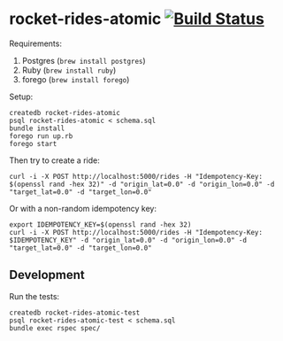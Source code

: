 # rocket-rides-atomic [![Build Status](https://travis-ci.org/brandur/rocket-rides-atomic.svg?branch=master)](https://travis-ci.org/brandur/rocket-rides-atomic)

Requirements:

1. Postgres (`brew install postgres`)
2. Ruby (`brew install ruby`)
3. forego (`brew install forego`)

Setup:

```
createdb rocket-rides-atomic
psql rocket-rides-atomic < schema.sql
bundle install
forego run up.rb
forego start
```

Then try to create a ride:

```
curl -i -X POST http://localhost:5000/rides -H "Idempotency-Key: $(openssl rand -hex 32)" -d "origin_lat=0.0" -d "origin_lon=0.0" -d "target_lat=0.0" -d "target_lon=0.0"
```

Or with a non-random idempotency key:

```
export IDEMPOTENCY_KEY=$(openssl rand -hex 32)
curl -i -X POST http://localhost:5000/rides -H "Idempotency-Key: $IDEMPOTENCY_KEY" -d "origin_lat=0.0" -d "origin_lon=0.0" -d "target_lat=0.0" -d "target_lon=0.0"
```

## Development

Run the tests:

```
createdb rocket-rides-atomic-test
psql rocket-rides-atomic-test < schema.sql
bundle exec rspec spec/
```
